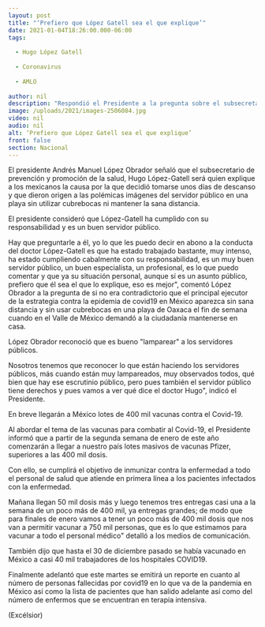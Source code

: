 ```yaml
---
layout: post
title: "‘Prefiero que López Gatell sea el que explique’"
date: 2021-01-04T18:26:00.000-06:00
tags:
  
  - Hugo López Gatell
  
  - Coronavirus
  
  - AMLO
  
author: nil
description: "Respondió el Presidente a la pregunta sobre el subsecretario de salud, que apareció en imágenes si usar el cubrebocas ni guardar la sana distancia"
image: /uploads/2021/images-2506084.jpg
video: nil
audio: nil
alt: ‘Prefiero que López Gatell sea el que explique’
front: false
section: Nacional
---
```


El presidente Andrés Manuel López Obrador señaló que el subsecretario de prevención y promoción de la salud, Hugo López-Gatell será quien explique a los mexicanos la causa por la que decidió tomarse unos días de descanso y que dieron origen a las polémicas imágenes del servidor público en una playa sin utilizar cubrebocas ni mantener la sana distancia.

El presidente consideró que López-Gatell ha cumplido con su responsabilidad y es un buen servidor público.

Hay que preguntarle a él, yo lo que les puedo decir en abono a la conducta del doctor López-Gatell es que ha estado trabajado bastante, muy intenso, ha estado cumpliendo cabalmente con su responsabilidad, es un muy buen servidor público, un buen especialista, un profesional, es lo que puedo comentar y que ya su situación personal, aunque sí es un asunto público, prefiero que él sea el que lo explique, eso es mejor", comentó López Obrador a la pregunta de si no era contradictorio que el principal ejecutor de la estrategia contra la epidemia de covid19 en México aparezca sin sana distancia y sin usar cubrebocas en una playa de Oaxaca el fin de semana cuando en el Valle de México demandó a la ciudadanía mantenerse en casa.

López Obrador reconoció que es bueno "lamparear" a los servidores públicos.

Nosotros tenemos que reconocer lo que están haciendo los servidores públicos, más cuando están muy lampareados, muy observados todos, qué bien que hay ese escrutinio público, pero pues también el servidor público tiene derechos y pues vamos a ver qué dice el doctor Hugo", indicó el Presidente.

En breve llegarán a México lotes de 400 mil vacunas contra el Covid-19.

Al abordar el tema de las vacunas para combatir al Covid-19, el Presidente informó que a partir de la segunda semana de enero de este año comenzarán a llegar a nuestro país lotes masivos de vacunas Pfizer, superiores a las 400 mil dosis.

Con ello, se cumplirá el objetivo de inmunizar contra la enfermedad a todo el personal de salud que atiende en primera línea a los pacientes infectados con la enfermedad.

Mañana llegan 50 mil dosis más y luego tenemos tres entregas casi una a la semana de un poco más de 400 mil, ya entregas grandes; de modo que para finales de enero vamos a tener un poco más de 400 mil dosis que nos van a permitir vacunar a 750 mil personas, que es lo que estimamos para vacunar a todo el personal médico" detalló a los medios de comunicación.

También dijo que hasta el 30 de diciembre pasado se había vacunado en México a casi 40 mil trabajadores de los hospitales COVID19.

Finalmente adelantó que este martes se emitirá un reporte en cuanto al número de personas fallecidas por covid19 en lo que va de la pandemia en México así como la lista de pacientes que han salido adelante así como del número de enfermos que se encuentran en terapia intensiva.

(Excélsior)